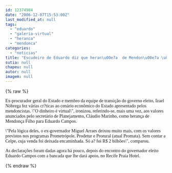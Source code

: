 ```yaml
---
id: 12374984
date: "2006-12-07T15:53:00Z"
last_modified_at: null
tags:
  - "eduardo"
  - "galeria-virtual"
  - "heranca"
  - "mendonca"
categories:
  - "noticias"
title: "Escudeiro de Eduardo diz que heran\u00e7a  de Mendon\u00e7a \u00e9 virtual"
sutia: null
chapeu: null
autor: null
imagem: null
---
```

{% raw %}
<p><P><FONT face=Verdana>Ex-procurador geral do Estado e membro da equipe de transição do governo eleito, Izael Nóbrega fez várias cr?ticas ao cenário econômico do Estado apresentado pelos mendoncistas. \"O dinheiro é virtual\", ironizou, referindo-se, mais uma vez, aos valores anunciados pelo secretário de Planejamento, Cláudio Marinho, como herança de Mendonça Filho para Eduardo Campos.</FONT></P></p>
<p><P><FONT face=Verdana>\"Pela lógica deles, o ex-governador Miguel Arraes deixou muito mais, com os valores previstos nos programas Prometrópole, Prodetur e Prorural (atual Promata). Sem contar a Celpe, cuja venda foi deixada encaminhada. Só a? foi R$ 2 bilhões\", comparou.</FONT></P></p>
<p><P><FONT face=Verdana>As declarações foram dadas agora há pouco, depois do encontro do governador eleito Eduardo Campos com a bancada que lhe dará apoio, no Recife Praia Hotel.</FONT></P> </p>
{% endraw %}